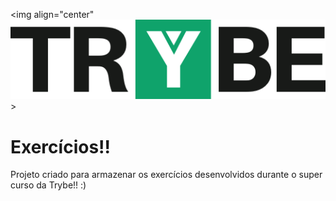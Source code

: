 <img align="center" ![alt text](https://github.com/marcusWittho/trybe-exercises/blob/master/logo.png)>

# Exercícios!!

Projeto criado para armazenar os exercícios desenvolvidos durante o super curso da Trybe!! :)
